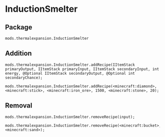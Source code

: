 # InductionSmelter

## Package

`mods.thermalexpansion.InductionSmelter`

## Addition

```zenscript
mods.thermalexpansion.InductionSmelter.addRecipe(IItemStack primaryOutput, IItemStack primaryInput, IItemStack secondaryInput, int energy, @Optional IItemStack secondaryOutput, @Optional int secondaryChance);

mods.thermalexpansion.InductionSmelter.addRecipe(<minecraft:diamond>, <minecraft:stick>, <minecraft:iron_ore>, 1500, <minecraft:stone>, 20);
```

## Removal

```zenscript
mods.thermalexpansion.InductionSmelter.removeRecipe(input);

mods.thermalexpansion.InductionSmelter.removeRecipe(<minecraft:bucket>, <minecraft:sand>);
```
